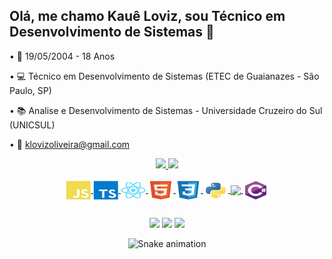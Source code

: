 ## Olá, me chamo Kauê Loviz, sou Técnico em Desenvolvimento de Sistemas 👋

• 📅 19/05/2004 - 18 Anos

• 💻 Técnico em Desenvolvimento de Sistemas (ETEC de Guaianazes - São Paulo, SP)

• 📚 Analise e Desenvolvimento de Sistemas - Universidade Cruzeiro do Sul (UNICSUL)

• 📧 klovizoliveira@gmail.com


<div align="center">
  <a href="https://github.com/KaueLoviz/">
  <img height="180em" src="https://github-readme-stats.vercel.app/api?username=KaueLoviz&show_icons=true&theme=tokyonight&include_all_commits=true&count_private=true"/>
  <img height="180em" src="https://github-readme-stats.vercel.app/api/top-langs/?username=KaueLoviz&layout=compact&langs_count=7&theme=tokyonight"/>
</div>
  
<div align="center"><br>
  <img align="center" alt="Kaue-Js" height="30" width="40" src="https://raw.githubusercontent.com/devicons/devicon/master/icons/javascript/javascript-plain.svg">
  <img align="center" alt="Kaue-Ts" height="30" width="40" src="https://raw.githubusercontent.com/devicons/devicon/master/icons/typescript/typescript-plain.svg">
  <img align="center" alt="Kaue-React" height="30" width="40" src="https://raw.githubusercontent.com/devicons/devicon/master/icons/react/react-original.svg">
  <img align="center" alt="Kaue-HTML" height="30" width="40" src="https://raw.githubusercontent.com/devicons/devicon/master/icons/html5/html5-original.svg">
  <img align="center" alt="Kaue-CSS" height="30" width="40" src="https://raw.githubusercontent.com/devicons/devicon/master/icons/css3/css3-original.svg">
  <img align="center" alt="Kaue-Python" height="30" width="40" src="https://raw.githubusercontent.com/devicons/devicon/master/icons/python/python-original.svg">
  <img align="center" src="https://cdn.jsdelivr.net/gh/devicons/devicon/icons/mysql/mysql-original-wordmark.svg" height="35em" />
  <img align="center" alt="Kaue-Csharp" height="30" width="40" src="https://raw.githubusercontent.com/devicons/devicon/master/icons/csharp/csharp-original.svg">
</div>
</div>

##
 
<div align="center"> 
  <a href="https://instagram.com/kauezin_sz" target="_blank"><img src="https://img.shields.io/badge/-Instagram-%23E4405F?style=for-the-badge&logo=instagram&logoColor=white" target="_blank"></a>
  <a href = "mailto:klovizoliveira@gmail.com"><img src="https://img.shields.io/badge/-Gmail-%23333?style=for-the-badge&logo=gmail&logoColor=white" target="_blank"></a>
  <a href="https://www.linkedin.com/in/kau%C3%AA-loviz-18b6931b4" target="_blank"><img src="https://img.shields.io/badge/-LinkedIn-%230077B5?style=for-the-badge&logo=linkedin&logoColor=white" target="_blank"></a> 
  
  ![Snake animation](https://github.com/KaueLoviz/KaueLoviz/blob/output/github-contribution-grid-snake.svg)
  
</div>
